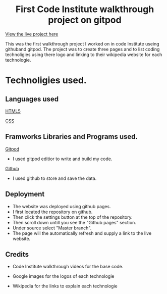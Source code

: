 <h1 align="center">First Code Institute walkthrough project on gitpod</h1>

[View the live project here](https://brianwhelandublin.github.io/my-full-template/)

This was the first walkthrough project I worked on in code Institute useing githuband gitpod. 
The project was to create three pages and to list coding technoligies using there logo and linking to their wikipedia website for each technologie.


# Technoligies used.

## Languages used

[HTML5](https://en.wikipedia.org/wiki/HTML5)

[CSS](https://en.wikipedia.org/wiki/Cascading_Style_Sheets)

## Framworks Libraries and Programs used.

[Gitpod](https://www.gitpod.io/)
- I used gitpod editior to write and build my code.

[Github](https://github.com/)
- I used github to store and save the data.


## Deployment

- The website was deployed using github pages.
- I first located the repository on github.
- Then click the settings button at the top of the repository.
- Then scroll down untill you see the "Github pages" section.
- Under source select "Master branch".
- The page will the automatically refresh and supply a link to the live website.

## Credits

- Code Institute walkthrough videos for the base code.

- Google images for the logos of each technologie

- Wikipedia for the links to explain each technologie
